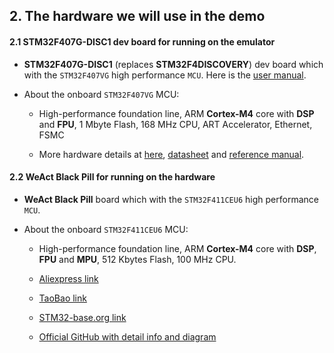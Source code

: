## <a name="the-hardware-we-will-use-in-the-demo">2. The hardware we will use in the demo</a>

#### <a name="dev-board-for-running-on-emulator">2.1 STM32F407G-DISC1 dev board for running on the emulator</a>

- **STM32F407G-DISC1** (replaces **STM32F4DISCOVERY**) dev board which with the `STM32F407VG` high performance `MCU`. Here is the [user manual](https://github.com/wisonye/rust-embedded-with-stm32f4/blob/master/Discovery_kit_withlSTM32F407VG_MCU_user_manual.pdf).

- About the onboard `STM32F407VG` MCU:

    - High-performance foundation line, ARM **Cortex-M4** core with **DSP** and **FPU**, 1 Mbyte Flash, 168 MHz CPU, ART Accelerator, Ethernet, FSMC

    - More hardware details at [here](https://www.st.com/content/st_com/en/products/microcontrollers-microprocessors/stm32-32-bit-arm-cortex-mcus/stm32-high-performance-mcus/stm32f4-series/stm32f407-417/stm32f407vg.html),
[datasheet](https://github.com/wisonye/rust-embedded-with-stm32f4/blob/master/stm32f407vg-datasheet.pdf) and [reference manual](https://github.com/wisonye/rust-embedded-with-stm32f4/blob/master/stm32f4-reference-manual.pdf).


#### <a name="black-pill-for-running-on-hardware">2.2 WeAct Black Pill for running on the hardware</a>

- **WeAct Black Pill** board which with the `STM32F411CEU6` high performance `MCU`.

- About the onboard `STM32F411CEU6` MCU:

    - High-performance foundation line, ARM **Cortex-M4** core with **DSP**, **FPU** and **MPU**, 512 Kbytes Flash, 100 MHz CPU.

    - [Aliexpress link](https://www.aliexpress.com/item/1005001456186625.html)

    - [TaoBao link](https://item.taobao.com/item.htm?spm=a1z0d.6639537.1997196601.68.27457484mBxcnq&id=594670660262)

    - [STM32-base.org link](https://stm32-base.org/boards/STM32F411CEU6-WeAct-Black-Pill-V2.0)

    - [Official GitHub with detail info and diagram](https://github.com/WeActTC/MiniF4-STM32F4x1)
